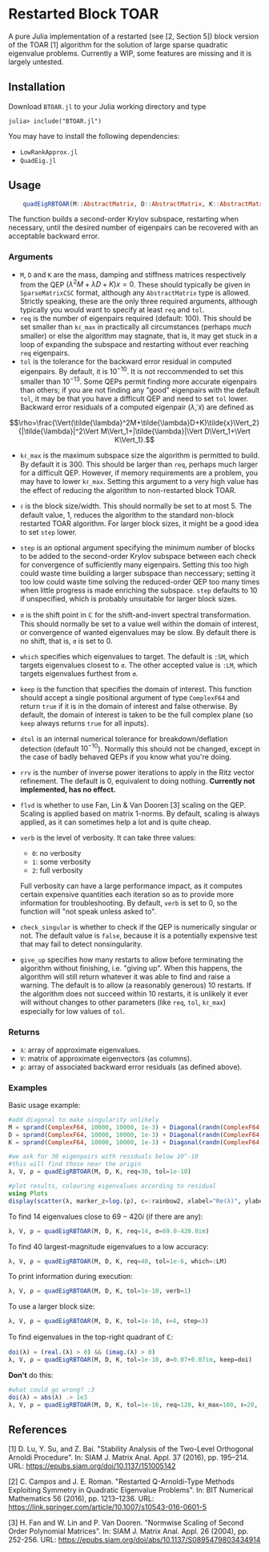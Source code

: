 # Restarted Block TOAR
A pure Julia implementation of a restarted (see [2, Section 5]) block version of the TOAR [1] algorithm for the solution of large sparse quadratic eigenvalue problems. Currently a WIP, some features are missing and it is largely untested.

## Installation
Download `BTOAR.jl` to your Julia working directory and type
```julia-repl
julia> include("BTOAR.jl")
```
You may have to install the following dependencies:
  - `LowRankApprox.jl`
  - `QuadEig.jl`

## Usage
```julia
    quadEigRBTOAR(M::AbstractMatrix, D::AbstractMatrix, K::AbstractMatrix; req::Int=100, tol::Float64=1e-10, kℓ_max::Int, ℓ::Int, step::Int=10, σ::Union{Float64,ComplexF64}=0.0+0.0im, which::Symbol=:SM, keep::Function=every, dtol::Float64=1e-10, rrv::Int=0, flvd::Bool=true, verb::Int=0, check_singular::Bool=false, give_up::Int=10)
```
The function builds a second-order Krylov subspace, restarting when necessary, until the desired number of eigenpairs can be recovered with an acceptable backward error.

### Arguments
  - `M`, `D` and `K` are the mass, damping and stiffness matrices respectively from the QEP $(\lambda^2M+\lambda D+K)x=0$. These should typically be given in `SparseMatrixCSC` format, although any `AbstractMatrix` type is allowed. Strictly speaking, these are the only three required arguments, although typically you would want to specify at least `req` and `tol`.
  - `req` is the number of eigenpairs required (default: 100). This should be set smaller than `kℓ_max` in practically all circumstances (perhaps *much* smaller) or else the algorithm may stagnate, that is, it may get stuck in a loop of expanding the subspace and restarting without ever reaching `req` eigenpairs.
  - `tol` is the tolerance for the backward error residual in computed eigenpairs. By default, it is $10^{-10}$. It is not reccommended to set this smaller than $10^{-13}$. Some QEPs permit finding more accurate eigenpairs than others; if you are not finding any "good" eigenpairs with the default `tol`, it may be that you have a difficult QEP and need to set `tol` lower. Backward error residuals of a computed eigenpair $(\tilde{\lambda},\tilde{x})$ are defined as

$$\rho=\frac{\Vert(\tilde{\lambda}^2M+\tilde{\lambda}D+K)\tilde{x}\Vert_2}{|\tilde{\lambda}|^2\Vert M\Vert_1+|\tilde{\lambda}|\Vert D\Vert_1+\Vert K\Vert_1}.$$

  - `kℓ_max` is the maximum subspace size the algorithm is permitted to build. By default it is 300. This should be larger than `req`, perhaps much larger for a difficult QEP. However, if memory requirements are a problem, you may have to lower `kℓ_max`. Setting this argument to a very high value has the effect of reducing the algorithm to non-restarted block TOAR.
  - `ℓ` is the block size/width. This should normally be set to at most 5. The default value, 1, reduces the algorithm to the standard non-block restarted TOAR algorithm. For larger block sizes, it might be a good idea to set `step` lower.
  - `step` is an optional argument specifying the minimum number of blocks to be added to the second-order Krylov subspace between each check for convergence of sufficiently many eigenpairs. Setting this too high could waste time building a larger subspace than neccessary; setting it too low could waste time solving the reduced-order QEP too many times when little progress is made enriching the subspace. `step` defaults to 10 if unspecified, which is probably unsuitable for larger block sizes.
  - `σ` is the shift point in $\mathbb{C}$ for the shift-and-invert spectral transformation. This should normally be set to a value well within the domain of interest, or convergence of wanted eigenvalues may be slow. By default there is no shift, that is, `σ` is set to 0.
  - `which` specifies which eigenvalues to target. The default is `:SM`, which targets eigenvalues closest to `σ`. The other accepted value is `:LM`, which targets eigenvalues furthest from `σ`.
  - `keep` is the function that specifies the domain of interest. This function should accept a single positional argument of type `ComplexF64` and return `true` if it is in the domain of interest and false otherwise. By default, the domain of interest is taken to be the full complex plane (so `keep` always returns `true` for all inputs).
  - `dtol` is an internal numerical tolerance for breakdown/deflation detection (default $10^{-10}$). Normally this should not be changed, except in the case of badly behaved QEPs if you know what you're doing.
  - `rrv` is the number of inverse power iterations to apply in the Ritz vector refinement. The default is 0, equivalent to doing nothing. **Currently not implemented, has no effect.**
  - `flvd` is whether to use Fan, Lin & Van Dooren [3] scaling on the QEP. Scaling is applied based on matrix 1-norms. By default, scaling is always applied, as it can sometimes help a lot and is quite cheap.
  - `verb` is the level of verbosity. It can take three values:
    - `0`: no verbosity
    - `1`: some verbosity
    - `2`: full verbosity

    Full verbosity can have a large performance impact, as it computes certain expensive quantities each iteration so as to provide more information for troubleshooting. By default, `verb` is set to 0, so the function will "not speak unless asked to".
  - `check_singular` is whether to check if the QEP is numerically singular or not. The default value is `false`, because it is a potentially expensive test that may fail to detect nonsingularity.
  - `give_up` specifies how many restarts to allow before terminating the algorithm without finishing, i.e. "giving up". When this happens, the algorithm will still return whatever it was able to find and raise a warning. The default is to allow (a reasonably generous) 10 restarts. If the algorithm does not succeed within 10 restarts, it is unlikely it ever will without changes to other parameters (like `req`, `tol`, `kℓ_max`) especially for low values of `tol`.

### Returns
  - `λ`: array of approximate eigenvalues.
  - `V`: matrix of approximate eigenvectors (as columns).
  - `ρ`: array of associated backward error residuals (as defined above).

### Examples
Basic usage example:
```julia
#add diagonal to make singularity unlikely
M = sprand(ComplexF64, 10000, 10000, 1e-3) + Diagonal(randn(ComplexF64, 10000))
D = sprand(ComplexF64, 10000, 10000, 1e-3) + Diagonal(randn(ComplexF64, 10000))
K = sprand(ComplexF64, 10000, 10000, 1e-3) + Diagonal(randn(ComplexF64, 10000))

#we ask for 30 eigenpairs with residuals below 10^-10
#this will find those near the origin
λ, V, ρ = quadEigRBTOAR(M, D, K, req=30, tol=1e-10)

#plot results, colouring eigenvalues according to residual
using Plots
display(scatter(λ, marker_z=log.(ρ), c=:rainbow2, xlabel="Re(λ)", ylabel="Im(λ)", legend=false))
```
To find 14 eigenvalues close to $69-420i$ (if there are any):
```julia
λ, V, ρ = quadEigRBTOAR(M, D, K, req=14, σ=69.0-420.0im)
```
To find 40 largest-magnitude eigenvalues to a low accuracy:
```julia
λ, V, ρ = quadEigRBTOAR(M, D, K, req=40, tol=1e-6, which=:LM)
```
To print information during execution:
```julia
λ, V, ρ = quadEigRBTOAR(M, D, K, tol=1e-10, verb=1)
```
To use a larger block size:
```julia
λ, V, ρ = quadEigRBTOAR(M, D, K, tol=1e-10, ℓ=4, step=3)
```
To find eigenvalues in the top-right quadrant of $\mathbb{C}$:
```julia
doi(λ) = (real.(λ) > 0) && (imag.(λ) > 0)
λ, V, ρ = quadEigRBTOAR(M, D, K, tol=1e-10, σ=0.07+0.07im, keep=doi)
```
**Don't** do this:
```julia
#what could go wrong? :3
doi(λ) = abs(λ) .> 1e3
λ, V, ρ = quadEigRBTOAR(M, D, K, tol=1e-16, req=120, kℓ_max=100, ℓ=20, dtol=1e-3, keep=doi)
```

## References
[1] D. Lu, Y. Su, and Z. Bai. "Stability Analysis of the Two-Level Orthogonal Arnoldi Procedure". In: SIAM J. Matrix Anal. Appl. 37 (2016), pp. 195–214. URL: https://epubs.siam.org/doi/10.1137/151005142

[2] C. Campos and J. E. Roman. "Restarted Q-Arnoldi-Type Methods Exploiting Symmetry in Quadratic Eigenvalue Problems". In: BIT Numerical Mathematics 56 (2016), pp. 1213–1236. URL: https://link.springer.com/article/10.1007/s10543-016-0601-5

[3] H. Fan and W. Lin and P. Van Dooren. "Normwise Scaling of Second Order Polynomial Matrices". In: SIAM J. Matrix Anal. Appl. 26 (2004), pp. 252-256. URL: https://epubs.siam.org/doi/abs/10.1137/S0895479803434914
